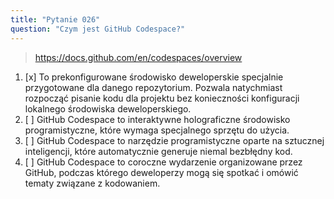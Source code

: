 ```yaml
---
title: "Pytanie 026"
question: "Czym jest GitHub Codespace?"
---
```



> https://docs.github.com/en/codespaces/overview
1. [x] To prekonfigurowane środowisko deweloperskie specjalnie przygotowane dla danego repozytorium. Pozwala natychmiast rozpocząć pisanie kodu dla projektu bez konieczności konfiguracji lokalnego środowiska deweloperskiego.
1. [ ] GitHub Codespace to interaktywne holograficzne środowisko programistyczne, które wymaga specjalnego sprzętu do użycia.
1. [ ] GitHub Codespace to narzędzie programistyczne oparte na sztucznej inteligencji, które automatycznie generuje niemal bezbłędny kod.
1. [ ] GitHub Codespace to coroczne wydarzenie organizowane przez GitHub, podczas którego deweloperzy mogą się spotkać i omówić tematy związane z kodowaniem.
